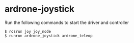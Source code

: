 # ardrone-joystick

Run the following commands to start the driver and controller

```
$ rosrun joy joy_node
$ runrun ardrone_joystick ardrone_teleop
```
